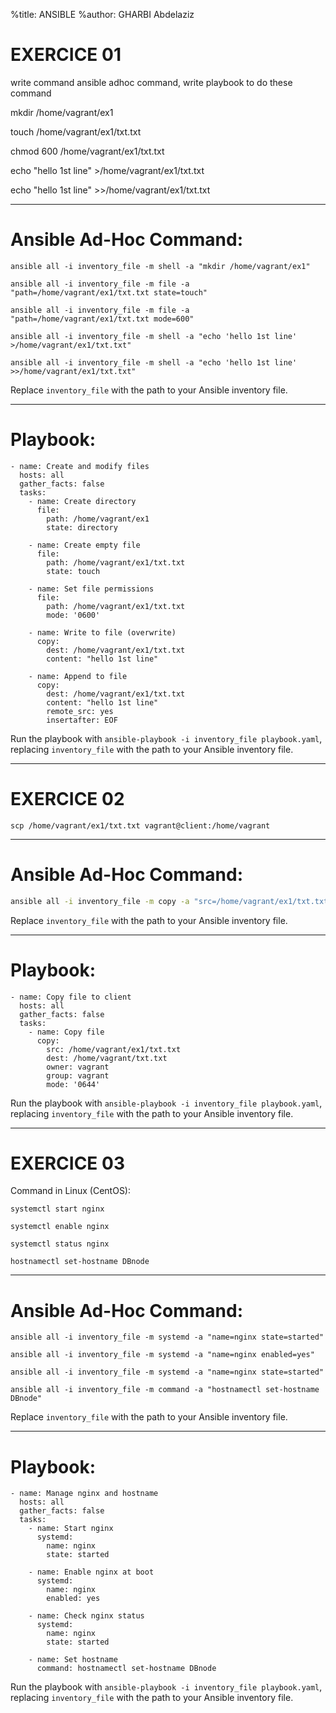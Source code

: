 %title: ANSIBLE
%author: GHARBI Abdelaziz
# EXERCICE 01

write command ansible adhoc command, write playbook to do these command

mkdir /home/vagrant/ex1

touch /home/vagrant/ex1/txt.txt

chmod 600 /home/vagrant/ex1/txt.txt 

echo "hello 1st line" >/home/vagrant/ex1/txt.txt 

echo "hello 1st line" >>/home/vagrant/ex1/txt.txt 

-------------------------------------------------------------------------------------

# Ansible Ad-Hoc Command:

```
ansible all -i inventory_file -m shell -a "mkdir /home/vagrant/ex1"

ansible all -i inventory_file -m file -a "path=/home/vagrant/ex1/txt.txt state=touch"

ansible all -i inventory_file -m file -a "path=/home/vagrant/ex1/txt.txt mode=600"

ansible all -i inventory_file -m shell -a "echo 'hello 1st line' >/home/vagrant/ex1/txt.txt"

ansible all -i inventory_file -m shell -a "echo 'hello 1st line' >>/home/vagrant/ex1/txt.txt"
```

Replace `inventory_file` with the path to your Ansible inventory file.

-------------------------------------------------------------------------------------

# Playbook:

```
- name: Create and modify files
  hosts: all
  gather_facts: false
  tasks:
    - name: Create directory
      file:
        path: /home/vagrant/ex1
        state: directory

    - name: Create empty file
      file:
        path: /home/vagrant/ex1/txt.txt
        state: touch

    - name: Set file permissions
      file:
        path: /home/vagrant/ex1/txt.txt
        mode: '0600'

    - name: Write to file (overwrite)
      copy:
        dest: /home/vagrant/ex1/txt.txt
        content: "hello 1st line"

    - name: Append to file
      copy:
        dest: /home/vagrant/ex1/txt.txt
        content: "hello 1st line"
        remote_src: yes
        insertafter: EOF
```

Run the playbook with `ansible-playbook -i inventory_file playbook.yaml`,
replacing `inventory_file` with the path to your Ansible inventory file.

-------------------------------------------------------------------------------------

# EXERCICE 02 

```
scp /home/vagrant/ex1/txt.txt vagrant@client:/home/vagrant
```

-------------------------------------------------------------------------------------

# Ansible Ad-Hoc Command:

```bash
ansible all -i inventory_file -m copy -a "src=/home/vagrant/ex1/txt.txt dest=/home/vagrant/txt.txt owner=vagrant group=vagrant mode=0644"
```

Replace `inventory_file` with the path to your Ansible inventory file.

-------------------------------------------------------------------------------------

# Playbook:

```
- name: Copy file to client
  hosts: all
  gather_facts: false
  tasks:
    - name: Copy file
      copy:
        src: /home/vagrant/ex1/txt.txt
        dest: /home/vagrant/txt.txt
        owner: vagrant
        group: vagrant
        mode: '0644'
```

Run the playbook with `ansible-playbook -i inventory_file playbook.yaml`,
replacing `inventory_file` with the path to your Ansible inventory file.

-------------------------------------------------------------------------------------

# EXERCICE 03

Command in Linux (CentOS):

```
systemctl start nginx

systemctl enable nginx

systemctl status nginx

hostnamectl set-hostname DBnode
```

-------------------------------------------------------------------------------------

# Ansible Ad-Hoc Command:

```
ansible all -i inventory_file -m systemd -a "name=nginx state=started"

ansible all -i inventory_file -m systemd -a "name=nginx enabled=yes"

ansible all -i inventory_file -m systemd -a "name=nginx state=started"

ansible all -i inventory_file -m command -a "hostnamectl set-hostname DBnode"
```

Replace `inventory_file` with the path to your Ansible inventory file.

-------------------------------------------------------------------------------------

# Playbook:

```
- name: Manage nginx and hostname
  hosts: all
  gather_facts: false
  tasks:
    - name: Start nginx
      systemd:
        name: nginx
        state: started

    - name: Enable nginx at boot
      systemd:
        name: nginx
        enabled: yes

    - name: Check nginx status
      systemd:
        name: nginx
        state: started

    - name: Set hostname
      command: hostnamectl set-hostname DBnode
```

Run the playbook with `ansible-playbook -i inventory_file playbook.yaml`, replacing `inventory_file` with the path to your Ansible inventory file.
